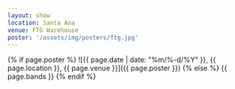 ```yaml
---
layout: show
location: Santa Ana
venue: FTG Warehouse
poster: '/assets/img/posters/ftg.jpg'
---
```


{% if page.poster %}
![{{ page.date | date: "%m/%-d/%Y" }}, {{ page.location }}, {{ page.venue }}]({{ page.poster }})
{% else %}
{{ page.bands }}
{% endif %}
